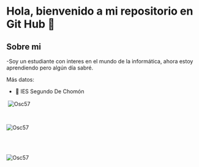 <h1 aling="center">Hola, bienvenido a mi repositorio en Git Hub 👋</h1>

<h2>Sobre mi</h2>

-Soy un estudiante con interes en el mundo de la informática, ahora estoy aprendiendo pero algún día sabré.

Más datos:

- 🏫 IES Segundo De Chomón


<p>&nbsp;<img align="center" src="https://github-readme-stats.vercel.app/api?username=osc57&show_icons=true&locale=en&bg_color=0d1117&text_color=c0c0c0&repo=convoychat"
    alt="Osc57" /></p>
<br>

<p><img align="center"
    src="https://github-readme-stats.vercel.app/api/top-langs?username=osc57&show_icons=true&locale=en&bg_color=0d1117&layout=compact"
    alt="Osc57" 
    bg_color=#808080/></p>
<br>
<br>
<p><img align="center"
       src="https://github-readme-stats.vercel.app/api/top-langs/?username=osc57&theme=dark&hide_border=false&include_all_commits=false&count_private=false&layout=compact"
       alt="Osc57"
       bg_color=#808080></p>

<br />

